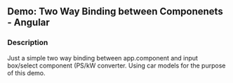 ## Demo: Two Way Binding between Componenets - Angular

### Description
Just a simple two way binding between app.component and input box/select component (PS/kW converter. Using car models for the purpose of this demo.
